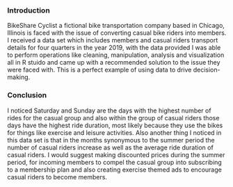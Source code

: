 ### Introduction
BikeShare Cyclist a fictional bike transportation company based in Chicago, Illinois is faced with the issue of converting casual bike riders into members. I received a data set which includes members and casual riders transport details for four quarters in the year 2019, with the data provided I was able to perform operations like cleaning, manipulation, analysis and visualization all in R stuido and came up with a recommended solution to the issue they were faced with. This is a perfect example of using data to drive decision-making.


### Conclusion
I noticed Saturday and Sunday are the days with the highest number of rides for the casual group and also within the group of casual riders those days have the highest ride duration, most likely because they use the bikes for things like exercise and leisure activities. Also another thing I noticed in this data set is that in the months synonymous to the summer period the number of casual riders increase as well as the average ride duration of casual riders. I would suggest making discounted prices during the summer period, for incoming members to compel the casual group into subscribing to a membership plan and also creating exercise themed ads to encourage casual riders to become members.
